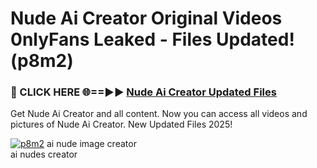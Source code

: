 # Nude Ai Creator Original Videos 0nlyFans Leaked - Files Updated! (p8m2)

<h3>🔴 CLICK HERE 🌐==►► <a href="https://tinyurl.com/5h6xmrr3" rel="nofollow">Nude Ai Creator Updated Files</a></h3>

Get Nude Ai Creator and all content. Now you can access all videos and pictures of Nude Ai Creator. New Updated Files 2025!

[![p8m2](https://i.imgur.com/KVD873Z.gif)](https://tinyurl.com/5h6xmrr3)
ai nude image creator<br>
ai nudes creator